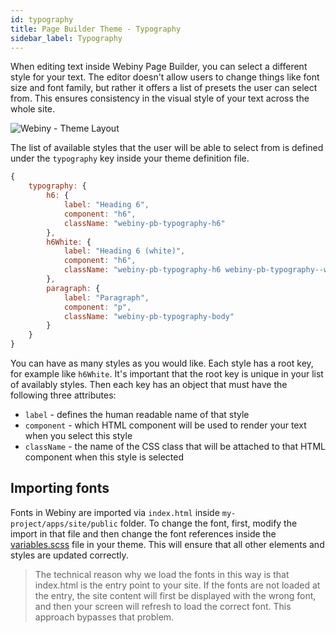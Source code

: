 ```yaml
---
id: typography
title: Page Builder Theme - Typography
sidebar_label: Typography
---
```


When editing text inside Webiny Page Builder, you can select a different style for your text.
The editor doesn't allow users to change things like font size and font family, but rather it offers a list of presets the user can select from. This ensures consistency in the visual style of your text across the whole site.

![Webiny - Theme Layout](/img/theme-development/webiny-theme-typography.gif)

The list of available styles that the user will be able to select from is defined under the `typography` key inside your theme definition file.

```js
{
    typography: {
        h6: {
            label: "Heading 6",
            component: "h6",
            className: "webiny-pb-typography-h6"
        },
        h6White: {
            label: "Heading 6 (white)",
            component: "h6",
            className: "webiny-pb-typography-h6 webiny-pb-typography--white"
        },
        paragraph: {
            label: "Paragraph",
            component: "p",
            className: "webiny-pb-typography-body"
        }
    }
}
```

You can have as many styles as you would like. Each style has a root key, for example like `h6White`. It's important that the root key is unique in your list of availably styles. Then each key has an object that must have the following three attributes:

- `label` - defines the human readable name of that style
- `component` - which HTML component will be used to render your text when you select this style
- `className` - the name of the CSS class that will be attached to that HTML component when this style is selected

## Importing fonts

Fonts in Webiny are imported via `index.html` inside `my-project/apps/site/public` folder. To change the font, first, modify the import in that file and then change the font references inside the [variables.scss](https://github.com/webiny/webiny-js/blob/master/examples/packages/theme/src/style/variables.scss) file in your theme. This will ensure that all other elements and styles are updated correctly.

> The technical reason why we load the fonts in this way is that index.html is the entry point to your site. If the fonts are not loaded at the entry, the site content will first be displayed with the wrong font, and then your screen will refresh to load the correct font. This approach bypasses that problem.

